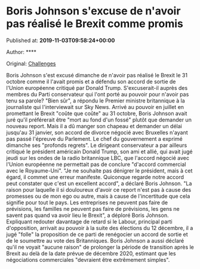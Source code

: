 
# Boris Johnson s'excuse de n'avoir pas réalisé le Brexit comme promis

Published at: **2019-11-03T09:58:24+00:00**

Author: ****

Original: [Challenges](https://www.challenges.fr/monde/boris-johnson-s-excuse-de-n-avoir-pas-realise-le-brexit-comme-promis_682933)

Boris Johnson s'est excusé dimanche de n'avoir pas réalisé le Brexit le 31 octobre comme il l'avait promis et a défendu son accord de sortie de l'Union européenne critiqué par Donald Trump.
S'excuserait-il auprès des membres du Parti conservateur qui l'ont porté au pouvoir pour n'avoir pas tenu sa parole? "Bien sûr", a répondu le Premier ministre britannique à la journaliste qui l'interviewait sur Sky News.
Arrivé au pouvoir en juillet en promettant le Brexit "coûte que coûte" au 31 octobre, Boris Johnson avait juré qu'il préférerait être "mort au fond d'un fossé" plutôt que demander un nouveau report.
Mais il a dû manger son chapeau et demander un délai jusqu'au 31 janvier, son accord de divorce négocié avec Bruxelles n'ayant pas passé l'épreuve du Parlement.
Le chef du gouvernement a exprimé dimanche ses "profonds regrets".
Le dirigeant conservateur a par ailleurs critiqué le président américain Donald Trump, son ami et allié, qui avait jugé jeudi sur les ondes de la radio britannique LBC, que l'accord négocié avec l'Union européenne ne permettait pas de conclure "d'accord commercial avec le Royaume-Uni".
"Je ne souhaite pas dénigrer le président, mais à cet égard, il commet une erreur manifeste. Quiconque regarde notre accord peut constater que c'est un excellent accord", a déclaré Boris Johnson.
"La raison pour laquelle il si douloureux d'avoir ce report n'est pas à cause des promesses ou de mon ego ou autre, mais à cause de l'incertitude que cela signifie pour tout le pays. Les entreprises ne peuvent pas faire de prévisions, les familles ne peuvent pas faire de prévisions, les gens ne savent pas quand va avoir lieu le Brexit", a déploré Boris Johnson.
Expliquant redouter davantage de retard si le Labour, principal parti d'opposition, arrivait au pouvoir à la suite des élections du 12 décembre, il a jugé "folle" la proposition de ce parti de renégocier un accord de sortie et de le soumettre au vote des Britanniques.
Boris Johnson a aussi déclaré qu'il ne voyait "aucune raison" de prolonger la période de transition après le Brexit au delà de la date prévue de décembre 2020, estimant que les négociations commerciales "devraient être extrêmement simples".
